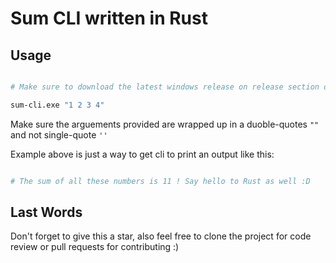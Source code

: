 # Sum CLI written in Rust

## Usage

```bash

# Make sure to download the latest windows release on release section of the repository

sum-cli.exe "1 2 3 4"
```

Make sure the arguements provided are wrapped up in a duoble-quotes `""` and not single-quote `''`

Example above is just a way to get cli to print an output like this:

```bash

# The sum of all these numbers is 11 ! Say hello to Rust as well :D

```

## Last Words

Don't forget to give this a star, also feel free to clone the project for code review or pull requests for contributing :)
